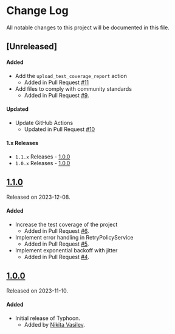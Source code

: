 # Change Log
All notable changes to this project will be documented in this file.

## [Unreleased]

#### Added
- Add the `upload_test_coverage_report` action
  - Added in Pull Request [#11](https://github.com/space-code/typhoon/pull/11)
- Add files to comply with community standards
  - Added in Pull Request [#9](https://github.com/space-code/typhoon/pull/9).

#### Updated
- Update GitHub Actions
  - Updated in Pull Request [#10](https://github.com/space-code/typhoon/pull/10)

#### 1.x Releases
- `1.1.x` Releases - [1.0.0](#110)
- `1.0.x` Releases - [1.0.0](#100)

## [1.1.0](https://github.com/space-code/typhoon/releases/tag/1.1.0)
Released on 2023-12-08.

#### Added
- Increase the test coverage of the project
  - Added in Pull Request [#6](https://github.com/space-code/typhoon/pull/6).
- Implement error handling in RetryPolicyService
  - Added in Pull Request [#5](https://github.com/space-code/typhoon/pull/5).
- Implement exponential backoff with jitter
  - Added in Pull Request [#4](https://github.com/space-code/typhoon/pull/4).

## [1.0.0](https://github.com/space-code/typhoon/releases/tag/1.0.0)
Released on 2023-11-10.

#### Added
- Initial release of Typhoon.
  - Added by [Nikita Vasilev](https://github.com/nik3212).